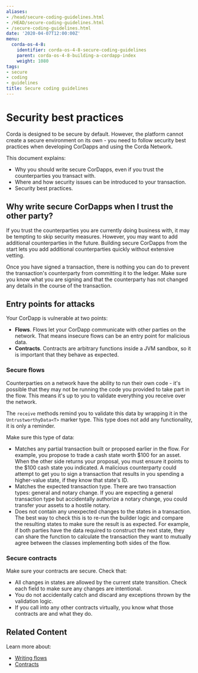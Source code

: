 ```yaml
---
aliases:
- /head/secure-coding-guidelines.html
- /HEAD/secure-coding-guidelines.html
- /secure-coding-guidelines.html
date: '2020-04-07T12:00:00Z'
menu:
  corda-os-4-8:
    identifier: corda-os-4-8-secure-coding-guidelines
    parent: corda-os-4-8-building-a-cordapp-index
    weight: 1080
tags:
- secure
- coding
- guidelines
title: Secure coding guidelines
---
```



# Security best practices

Corda is designed to be secure by default. However, the platform cannot create a secure environment on its own - you need to follow security best practices when developing CorDapps and using the Corda Network.

This document explains:
* Why you should write secure CorDapps, even if you trust the counterparties you transact with.
* Where and how security issues can be introduced to your transaction.
* Security best practices.


## Why write secure CorDapps when I trust the other party?
If you trust the counterparties you are currently doing business with, it may be tempting to skip security measures. However, you may want to add additional counterparties in the future. Building secure CorDapps from the start lets you add additional counterparties quickly without extensive vetting.

Once you have signed a transaction, there is nothing you can do to prevent the transaction's counterparty from committing it to the ledger. Make sure you know what you are signing and that the counterparty has not changed any details in the course of the transaction.

## Entry points for attacks
Your CorDapp is vulnerable at two points:
* **Flows**. Flows let your CorDapp communicate with other parties on the network. That means insecure flows can be an entry point for malicious data.
* **Contracts**. Contracts are arbitrary functions inside a JVM sandbox, so it is important that they behave as expected.

### Secure flows

Counterparties on a network have the ability to run their own code - it's possible that they may not be running the code you provided to take part in the flow. This means it's up to you to validate everything you receive over the network.

The `receive` methods remind you to validate this data by wrapping it in the `UntrustworthyData<T>` marker type. This type does not add any functionality, it is only a reminder.

Make sure this type of data:

* Matches any partial transaction built or proposed earlier in the flow. For example, you propose to trade a cash state worth $100 for an asset. When the other side returns your proposal, you must ensure it points to the $100 cash state you indicated. A malicious counterparty could attempt to get you to sign a transaction that results in you spending a higher-value state, if they know that state's ID.
* Matches the expected transaction type. There are two transaction types: general and notary change. If you are expecting a general transaction type but accidentally authorize a notary change, you could transfer your assets to a hostile notary.
* Does not contain any unexpected changes to the states in a transaction. The best way to check this is to re-run the builder logic and compare the resulting states to make sure the result is as expected. For example, if both parties have the data required to construct the next state, they can share the function to calculate the transaction they want to mutually agree between the classes implementing both sides of the flow.



### Secure contracts
Make sure your contracts are secure. Check that:

* All changes in states are allowed by the current state transition. Check each field to make sure any changes are intentional.
* You do not accidentally catch and discard any exceptions thrown by the validation logic.
* If you call into any other contracts virtually, you know what those contracts are and what they do.



## Related Content
Learn more about:
* [Writing flows](../../../../../en/platform/corda/4.8/enterprise/flow-state-machines.md)
* [Contracts](../../../../../../en/platform/corda/4.8/enterprise/cordapps/api-contracts.html)
